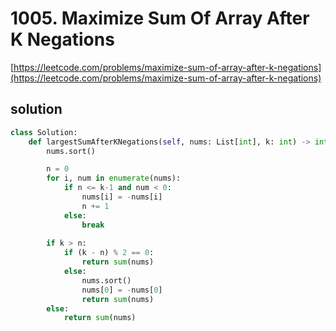 # 1005. Maximize Sum Of Array After K Negations
[https://leetcode.com/problems/maximize-sum-of-array-after-k-negations](https://leetcode.com/problems/maximize-sum-of-array-after-k-negations)

## solution

```python
class Solution:
    def largestSumAfterKNegations(self, nums: List[int], k: int) -> int:
        nums.sort()

        n = 0
        for i, num in enumerate(nums):
            if n <= k-1 and num < 0:
                nums[i] = -nums[i]
                n += 1
            else:
                break        
        
        if k > n:
            if (k - n) % 2 == 0:
                return sum(nums)
            else:
                nums.sort()
                nums[0] = -nums[0]
                return sum(nums)
        else:
            return sum(nums)
```
